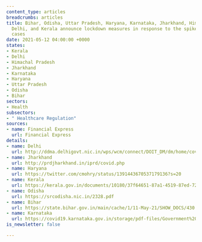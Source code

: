 ```yaml
---
content_type: articles
breadcrumbs: articles
title: Bihar, Odisha, Uttar Pradesh, Haryana, Karnataka, Jharkhand, Himachal Pradesh,
  Delhi, and Kerala announce lockdown measures in response to the spike in Covid-19
  cases
date: 2021-05-12 04:00:00 +0000
states:
- Kerala
- Delhi
- Himachal Pradesh
- Jharkhand
- Karnataka
- Haryana
- Uttar Pradesh
- Odisha
- Bihar
sectors:
- Health
subsectors:
- " Healthcare Regulation"
sources:
- name: Financial Express
  url: Financial Express
details:
- name: Delhi
  url: http://ddma.delhigovt.nic.in/wps/wcm/connect/DOIT_DM/dm/home/covid-19/orders+of+ddma+on+covid+19/order+415
- name: Jharkhand
  url: http://prdjharkhand.in/iprd/covid.php
- name: Haryana
  url: https://twitter.com/cmohry/status/1391443670537179136?s=20
- name: Kerala
  url: https://kerala.gov.in/documents/10180/37f64651-87a1-4519-87ed-72b48f3307d5
- name: Odisha
  url: https://srcodisha.nic.in/2328.pdf
- name: Bihar
  url: https://state.bihar.gov.in/main/cache/1/11-May-21/SHOW_DOCS/430.pdf
- name: Karnataka
  url: https://covid19.karnataka.gov.in/storage/pdf-files/Government%20Orders/Order-Enforcement%20of%20Containment%20measure%20for%20COVID-19%20in%20the%20State%20and%20UTS.pdf
is_newsletter: false

---
```

